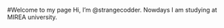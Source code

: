  #Welcome to my page
  Hi, I’m @strangecodder. Nowdays I am studying at MIREA university.


<!---
strangecodder/strangecodder is a ✨ special ✨ repository because its `README.md` (this file) appears on your GitHub profile.
You can click the Preview link to take a look at your changes.
--->
